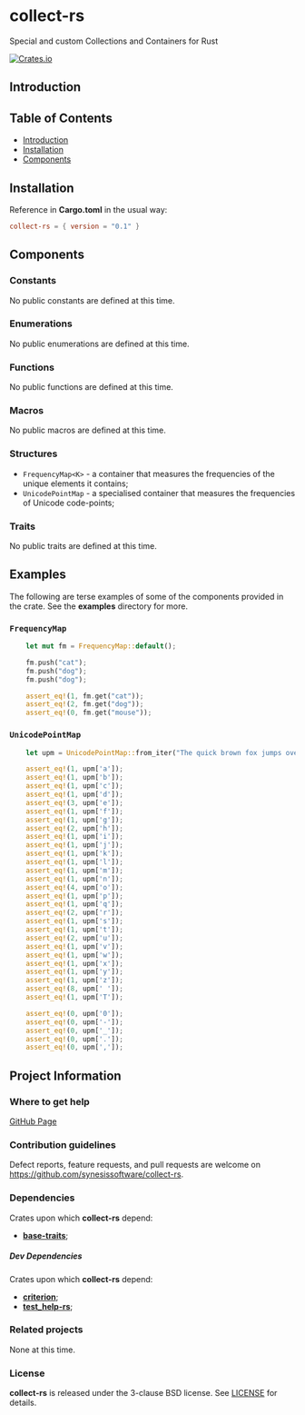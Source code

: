 # collect-rs <!-- omit in toc -->

Special and custom Collections and Containers for Rust

[![Crates.io](https://img.shields.io/crates/v/collect-rs.svg)](https://crates.io/crates/collect-rs)

## Introduction


## Table of Contents <!-- omit in toc -->

- [Introduction](#introduction)
- [Installation](#installation)
- [Components](#components)

## Installation

Reference in **Cargo.toml** in the usual way:

```toml
collect-rs = { version = "0.1" }
```


## Components

### Constants

No public constants are defined at this time.


### Enumerations

No public enumerations are defined at this time.


### Functions

No public functions are defined at this time.


### Macros

No public macros are defined at this time.


### Structures

* `FrequencyMap<K>` - a container that measures the frequencies of the unique elements it contains;
* `UnicodePointMap` - a specialised container that measures the frequencies of Unicode code-points;


### Traits

No public traits are defined at this time.


## Examples

The following are terse examples of some of the components provided in the crate. See the **examples** directory for more.

### `FrequencyMap`

```Rust
	let mut fm = FrequencyMap::default();

	fm.push("cat");
	fm.push("dog");
	fm.push("dog");

	assert_eq!(1, fm.get("cat"));
	assert_eq!(2, fm.get("dog"));
	assert_eq!(0, fm.get("mouse"));
```

### `UnicodePointMap`

```Rust
	let upm = UnicodePointMap::from_iter("The quick brown fox jumps over the lazy dog".chars().into_iter());

	assert_eq!(1, upm['a']);
	assert_eq!(1, upm['b']);
	assert_eq!(1, upm['c']);
	assert_eq!(1, upm['d']);
	assert_eq!(3, upm['e']);
	assert_eq!(1, upm['f']);
	assert_eq!(1, upm['g']);
	assert_eq!(2, upm['h']);
	assert_eq!(1, upm['i']);
	assert_eq!(1, upm['j']);
	assert_eq!(1, upm['k']);
	assert_eq!(1, upm['l']);
	assert_eq!(1, upm['m']);
	assert_eq!(1, upm['n']);
	assert_eq!(4, upm['o']);
	assert_eq!(1, upm['p']);
	assert_eq!(1, upm['q']);
	assert_eq!(2, upm['r']);
	assert_eq!(1, upm['s']);
	assert_eq!(1, upm['t']);
	assert_eq!(2, upm['u']);
	assert_eq!(1, upm['v']);
	assert_eq!(1, upm['w']);
	assert_eq!(1, upm['x']);
	assert_eq!(1, upm['y']);
	assert_eq!(1, upm['z']);
	assert_eq!(8, upm[' ']);
	assert_eq!(1, upm['T']);

	assert_eq!(0, upm['0']);
	assert_eq!(0, upm['-']);
	assert_eq!(0, upm['_']);
	assert_eq!(0, upm['.']);
	assert_eq!(0, upm[',']);
```


## Project Information

### Where to get help

[GitHub Page](https://github.com/synesissoftware/collect-rs "GitHub Page")


### Contribution guidelines

Defect reports, feature requests, and pull requests are welcome on https://github.com/synesissoftware/collect-rs.


### Dependencies

Crates upon which **collect-rs** depend:

* [**base-traits**](https://github.com/synesissoftware/base-traits);


##### Dev Dependencies

Crates upon which **collect-rs** depend:

* [**criterion**](https://github.com/bheisler/criterion.rs);
* [**test_help-rs**](https://github.com/synesissoftware/test_help-rs);


### Related projects

None at this time.


### License

**collect-rs** is released under the 3-clause BSD license. See [LICENSE](./LICENSE) for details.


<!-- ########################### end of file ########################### -->
